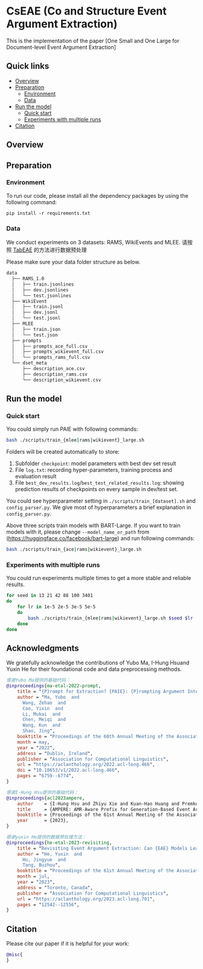 # CsEAE (**C**o and **S**tructure **E**vent **A**rgument **E**xtraction)
This is the implementation of the paper [One Small and One Large for Document-level Event Argument Extraction]


## Quick links

* [Overview](#overview)
* [Preparation](#preparation)
  * [Environment](#environment)
  * [Data](#data)
* [Run the model](#run-lm-bff)
  * [Quick start](#quick-start)
  * [Experiments with multiple runs](#experiments-with-multiple-runs)
* [Citation](#citation)

## Overview


## Preparation

### Environment
To run our code, please install all the dependency packages by using the following command:

```
pip install -r requirements.txt
```

### Data
We conduct experiments on 3 datasets: RAMS, WikiEvents and MLEE.
请按照
[TabEAE](https://github.com/Stardust-hyx/TabEAE)
的方法进行数据预处理


Please make sure your data folder structure as below.
```bash
data
  ├── RAMS_1.0
  │   ├── train.jsonlines
  │   ├── dev.jsonlines
  │   └── test.jsonlines
  ├── WikiEvent
  │   ├── train.jsonl
  │   ├── dev.jsonl
  │   └── test.jsonl
  ├── MLEE
  │   ├── train.json
  │   └── test.json
  ├── prompts
  │   ├── prompts_ace_full.csv
  │   ├── prompts_wikievent_full.csv
  │   └── prompts_rams_full.csv
  └── dset_meta
      ├── description_ace.csv
      ├── description_rams.csv
      └── description_wikievent.csv
```

## Run the model

### Quick start
You could simply run PAIE with following commands: 
```bash
bash ./scripts/train_{mlee|rams|wikievent}_large.sh
```
Folders will be created automatically to store: 

1. Subfolder `checkpoint`: model parameters with best dev set result
2. File `log.txt`: recording hyper-parameters, training process and evaluation result
3. File `best_dev_results.log`/`best_test_related_results.log`: showing prediction results of checkpoints on every sample in dev/test set.

You could see hyperparameter setting in `./scripts/train_[dataset].sh` and `config_parser.py`. We give most of hyperparameters a brief explanation in `config_parser.py`.

Above three scripts train models with BART-Large. If you want to train models with it, please change `--model_name_or_path` from (https://huggingface.co/facebook/bart-large) and run following commands:
```bash
bash ./scripts/train_{ace|rams|wikievent}_large.sh
```

### Experiments with multiple runs

You could run experiments multiple times to get a more stable and reliable results.

```bash
for seed in 13 21 42 88 100 3401
do
    for lr in 1e-5 2e-5 3e-5 5e-5
    do
        bash ./scripts/train_{mlee|rams|wikievent}_large.sh $seed $lr
    done
done
```

## Acknowledgments
We gratefully acknowledge the contributions of Yubo Ma, I-Hung Hsuand Yuxin He for their foundational code and data preprocessing methods.
```bibtex
感谢Yubo Ma提供的基础代码：
@inproceedings{ma-etal-2022-prompt,
    title = "{P}rompt for Extraction? {PAIE}: {P}rompting Argument Interaction for Event Argument Extraction",
    author = "Ma, Yubo  and
      Wang, Zehao  and
      Cao, Yixin  and
      Li, Mukai  and
      Chen, Meiqi  and
      Wang, Kun  and
      Shao, Jing",
    booktitle = "Proceedings of the 60th Annual Meeting of the Association for Computational Linguistics (Volume 1: Long Papers)",
    month = may,
    year = "2022",
    address = "Dublin, Ireland",
    publisher = "Association for Computational Linguistics",
    url = "https://aclanthology.org/2022.acl-long.466",
    doi = "10.18653/v1/2022.acl-long.466",
    pages = "6759--6774",
}

感谢I-Hung Hsu提供的基础代码：
@inproceedings{acl2023ampere,
    author    = {I-Hung Hsu and Zhiyu Xie and Kuan-Hao Huang and Premkumar Natarajan and Nanyun Peng},
    title     = {AMPERE: AMR-Aware Prefix for Generation-Based Event Argument Extraction Model},
    booktitle = {Proceedings of the 61st Annual Meeting of the Association for Computational Linguistics (ACL)},
    year      = {2023},
}

感谢yuxin He提供的数据预处理方法：
@inproceedings{he-etal-2023-revisiting,
    title = "Revisiting Event Argument Extraction: Can {EAE} Models Learn Better When Being Aware of Event Co-occurrences?",
    author = "He, Yuxin  and
      Hu, Jingyue  and
      Tang, Buzhou",
    booktitle = "Proceedings of the 61st Annual Meeting of the Association for Computational Linguistics (Volume 1: Long Papers)",
    month = jul,
    year = "2023",
    address = "Toronto, Canada",
    publisher = "Association for Computational Linguistics",
    url = "https://aclanthology.org/2023.acl-long.701",
    pages = "12542--12556",
}
```
## Citation
Please cite our paper if it is helpful for your work:
```bibtex
@misc{
}
```